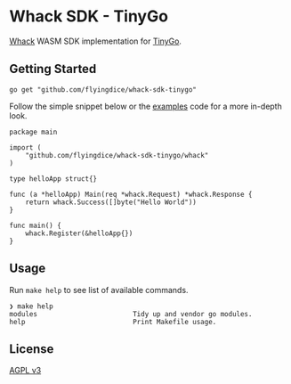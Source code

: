 # Whack SDK - TinyGo

[Whack](https://github.com/flyingdice/whack) WASM SDK implementation for [TinyGo](https://tinygo.org/).

## Getting Started

```
go get "github.com/flyingdice/whack-sdk-tinygo"
```

Follow the simple snippet below or the [examples](examples) code for a more in-depth look.

```
package main

import (
	"github.com/flyingdice/whack-sdk-tinygo/whack"
)

type helloApp struct{}

func (a *helloApp) Main(req *whack.Request) *whack.Response {
	return whack.Success([]byte("Hello World"))
}

func main() {
	whack.Register(&helloApp{})
}
```

## Usage

Run `make help` to see list of available commands.

```
❯ make help
modules                        Tidy up and vendor go modules.
help                           Print Makefile usage.
```

## License

[AGPL v3](LICENSE)

